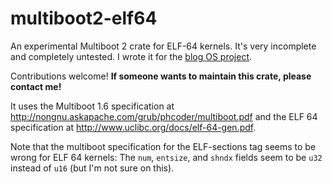 # multiboot2-elf64
An experimental Multiboot 2 crate for ELF-64 kernels. It's very incomplete and completely untested. I wrote it for the [blog OS project](https://github.com/phil-opp/blog_os).

Contributions welcome! **If someone wants to maintain this crate, please contact me!**

It uses the Multiboot 1.6 specification at http://nongnu.askapache.com/grub/phcoder/multiboot.pdf and the ELF 64 specification at http://www.uclibc.org/docs/elf-64-gen.pdf.

Note that the multiboot specification for the ELF-sections tag seems to be wrong for ELF 64 kernels: The `num`, `entsize`, and `shndx` fields seem to be `u32` instead of `u16` (but I'm not sure on this).
